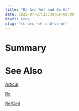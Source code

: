 ```yaml
---
title: "Rc Arc Ref and So On"
date: 2022-07-07T23:34:05+08:00
draft: true
slug: "rc-arc-ref-and-so-on"
---
```


# Summary



# See Also

[Artical](https://i.hsfzxjy.site/2019-06-23-rc-refcell-pattern/)

[Rc](https://doc.rust-lang.org/std/rc/struct.Rc.html)

[RefCell](https://doc.rust-lang.org/std/cell/struct.RefCell.html)